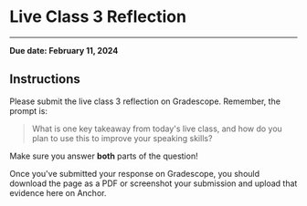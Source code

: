 # Live Class 3 Reflection

---

**Due date: February 11, 2024**

## Instructions

Please submit the live class 3 reflection on Gradescope. Remember, the prompt is:

> What is one key takeaway from today's live class, and how do you plan to use this to improve your speaking skills?

Make sure you answer **both** parts of the question!

Once you've submitted your response on Gradescope, you should download the page as a PDF or screenshot your submission and upload that evidence here on Anchor.

